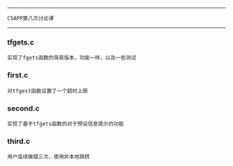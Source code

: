 *************************************************
    CSAPP第八次讨论课   
*************************************************
### tfgets.c      
    实现了fgets函数的简易版本，功能一样，以及一些测试  
### first.c             
    对tfgest函数设置了一个超时上限  
### second.c                                                
    实现了基于tfgets函数的对于预设信息提示的功能  
### third.c         
    用户连续输错三次，使用非本地跳转

